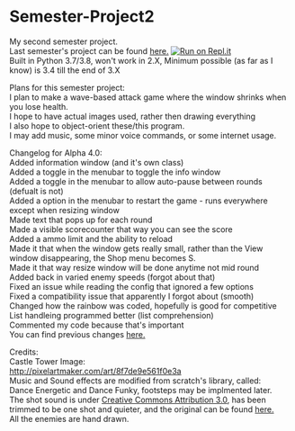 # Semester-Project2
My second semester project.  
Last semester's project can be found
[here.](https://github.com/SomeoneMysterious/Semester-Project "My first semester project")
[![Run on Repl.it](https://repl.it/badge/github/SomeoneMysterious/Semester-Project2)](https://repl.it/github/SomeoneMysterious/Semester-Project2) \
Built in Python 3.7/3.8, won't work in 2.X, Minimum possible (as far as I know) is 3.4 till the end of 3.X

Plans for this semester project:  
I plan to make a wave-based attack game where the window shrinks when you lose health.  
I hope to have actual images used, rather then drawing everything  
I also hope to object-orient these/this program.  
I may add music, some minor voice commands, or some internet usage.

Changelog for Alpha 4.0:\
Added information window (and it's own class)\
Added a toggle in the menubar to toggle the info window\
Added a toggle in the menubar to allow auto-pause between rounds (defualt is not)\
Added a option in the menubar to restart the game - runs everywhere except when resizing window\
Made text that pops up for each round\
Made a visible scorecounter that way you can see the score\
Added a ammo limit and the ability to reload\
Made it that when the window gets really small, rather than the View window disappearing, the Shop menu becomes S.\
Made it that way resize window will be done anytime not mid round\
Added back in varied enemy speeds (forgot about that)\
Fixed an issue while reading the config that ignored a few options\
Fixed a compatibility issue that apparently I forgot about (smooth)\
Changed how the rainbow was coded, hopefully is good for competitive\
List handleing programmed better (list comprehension)\
Commented my code because that's important\
You can find previous changes
[here.](https://docs.google.com/document/d/e/2PACX-1vS2e2Rh5Yex9C0EZdmlqtv8b2xIDtFYZAyxIZ1i07mkqaSNMtKd1BJcRvrQUoA2TmBvEzq21a04BVXu/pub "Changelog Link")

Credits:\
Castle Tower Image:\
http://pixelartmaker.com/art/8f7de9e561f0e3a \
Music and Sound effects are modified from scratch's library, called: \
Dance Energetic and Dance Funky, footsteps may be implmented later. \
The shot sound is under [Creative Commons Attribution 3.0](https://creativecommons.org/licenses/by/3.0/legalcode),
has been trimmed to be one shot and quieter, and the original can be found [here.](http://soundbible.com/2091-MP5-SMG-9mm.html) \
All the enemies are hand drawn.
